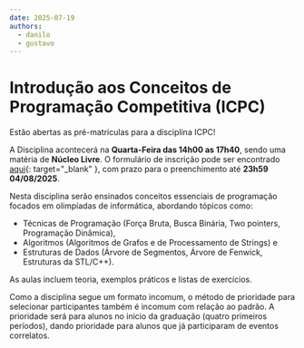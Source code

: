 ```yaml
---
date: 2025-07-19
authors:
  - danilo
  - gustavo
---
```


# Introdução aos Conceitos de Programação Competitiva (ICPC)

Estão abertas as pré-matrículas para a disciplina ICPC!

A Disciplina acontecerá na **Quarta-Feira das 14h00 as 17h40**, sendo uma matéria de **Núcleo Livre**.
O formulário de inscrição pode ser encontrado [aqui](https://docs.google.com/forms/d/e/1FAIpQLSfcZIB7muXrJBfobuXL38TJo0rhTrTBXPaNvQGbjHWgwKGX5Q/viewform){: target="_blank" }, com prazo para o preenchimento até **23h59 04/08/2025**.

Nesta disciplina serão ensinados conceitos essenciais de programação focados em olimpíadas de informática, abordando tópicos como: 

- Técnicas de Programação (Força Bruta, Busca Binária, Two pointers, Programação Dinâmica),
- Algoritmos (Algoritmos de Grafos e de Processamento de Strings) e 
- Estruturas de Dados (Árvore de Segmentos,  Árvore de Fenwick, Estruturas da STL/C++).

As aulas incluem teoria, exemplos práticos e listas de exercícios.

Como a disciplina segue um formato incomum, o método de prioridade para selecionar participantes também é incomum com relação ao padrão. A prioridade será para alunos no inicio da graduação (quatro primeiros períodos), dando prioridade para alunos que já participaram de eventos correlatos.
